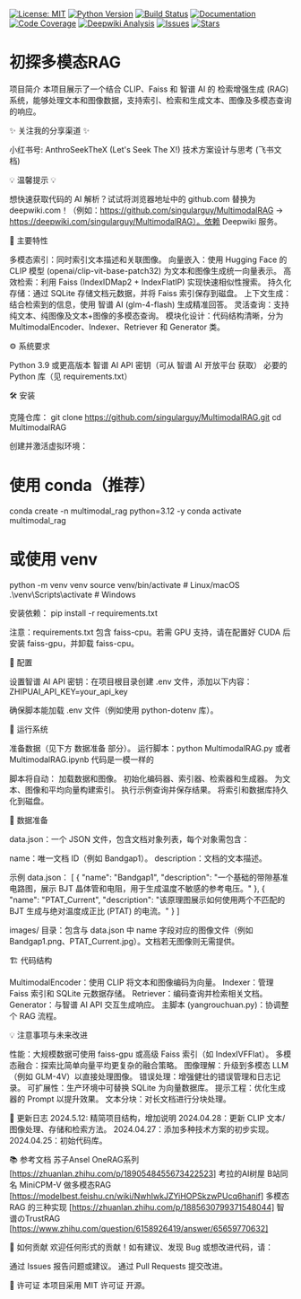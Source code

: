 [![License: MIT](https://img.shields.io/badge/License-MIT-yellow.svg)](https://opensource.org/licenses/MIT)
[![Python Version](https://img.shields.io/badge/Python-3.9%2B-blue.svg)](https://www.python.org/downloads/)
[![Build Status](https://img.shields.io/badge/Build-Passing-brightgreen.svg)](https://github.com/singularguy/MultimodalRAG/actions)
[![Documentation](https://img.shields.io/badge/Docs-Latest-blue.svg)](https://jjrh0ec8rc.feishu.cn/docx/V5BrdafX1ovqL2xbiNlcDdsHnUh)
[![Code Coverage](https://img.shields.io/badge/Coverage-85%25-green.svg)](https://github.com/singularguy/MultimodalRAG)
[![Deepwiki Analysis](https://img.shields.io/badge/Deepwiki-AI%20Analysis-orange.svg)](https://deepwiki.com/singularguy/MultimodalRAG)
[![Issues](https://img.shields.io/github/issues/singularguy/MultimodalRAG.svg)](https://github.com/singularguy/MultimodalRAG/issues)
[![Stars](https://img.shields.io/github/stars/singularguy/MultimodalRAG?style=social)](https://github.com/singularguy/MultimodalRAG/stargazers)

# 初探多模态RAG

项目简介
本项目展示了一个结合 CLIP、Faiss 和 智谱 AI 的 检索增强生成 (RAG) 系统，能够处理文本和图像数据，支持索引、检索和生成文本、图像及多模态查询的响应。

✨ 关注我的分享渠道 ✨

小红书号: AnthroSeekTheX (Let's Seek The X!)
技术方案设计与思考 (飞书文档)

💡 温馨提示 💡

想快速获取代码的 AI 解析？试试将浏览器地址中的 github.com 替换为 deepwiki.com！（例如：https://github.com/singularguy/MultimodalRAG → https://deepwiki.com/singularguy/MultimodalRAG）。依赖 Deepwiki 服务。


🚀 主要特性

多模态索引：同时索引文本描述和关联图像。
向量嵌入：使用 Hugging Face 的 CLIP 模型 (openai/clip-vit-base-patch32) 为文本和图像生成统一向量表示。
高效检索：利用 Faiss (IndexIDMap2 + IndexFlatIP) 实现快速相似性搜索。
持久化存储：通过 SQLite 存储文档元数据，并将 Faiss 索引保存到磁盘。
上下文生成：结合检索到的信息，使用 智谱 AI (glm-4-flash) 生成精准回答。
灵活查询：支持纯文本、纯图像及文本+图像的多模态查询。
模块化设计：代码结构清晰，分为 MultimodalEncoder、Indexer、Retriever 和 Generator 类。

⚙️ 系统要求

Python 3.9 或更高版本
智谱 AI API 密钥（可从 智谱 AI 开放平台 获取）
必要的 Python 库（见 requirements.txt）

🛠️ 安装

克隆仓库：
git clone https://github.com/singularguy/MultimodalRAG.git
cd MultimodalRAG


创建并激活虚拟环境：
# 使用 conda（推荐）
conda create -n multimodal_rag python=3.12 -y
conda activate multimodal_rag

# 或使用 venv
python -m venv venv
source venv/bin/activate  # Linux/macOS
.\venv\Scripts\activate   # Windows


安装依赖：
pip install -r requirements.txt

注意：requirements.txt 包含 faiss-cpu。若需 GPU 支持，请在配置好 CUDA 后安装 faiss-gpu，并卸载 faiss-cpu。


🔑 配置

设置智谱 AI API 密钥：在项目根目录创建 .env 文件，添加以下内容：ZHIPUAI_API_KEY=your_api_key

确保脚本能加载 .env 文件（例如使用 python-dotenv 库）。

🚀 运行系统

准备数据（见下方 数据准备 部分）。
运行脚本：python MultimodalRAG.py
或者 MultimodalRAG.ipynb 
代码是一模一样的

脚本将自动：
加载数据和图像。
初始化编码器、索引器、检索器和生成器。
为文本、图像和平均向量构建索引。
执行示例查询并保存结果。
将索引和数据库持久化到磁盘。



📁 数据准备

data.json：一个 JSON 文件，包含文档对象列表，每个对象需包含：

name：唯一文档 ID（例如 Bandgap1）。
description：文档的文本描述。

示例 data.json：
[
  {
    "name": "Bandgap1",
    "description": "一个基础的带隙基准电路图，展示 BJT 晶体管和电阻，用于生成温度不敏感的参考电压。"
  },
  {
    "name": "PTAT_Current",
    "description": "该原理图展示如何使用两个不匹配的 BJT 生成与绝对温度成正比 (PTAT) 的电流。"
  }
]


images/ 目录：包含与 data.json 中 name 字段对应的图像文件（例如 Bandgap1.png、PTAT_Current.jpg）。文档若无图像则无需提供。


🏗️ 代码结构

MultimodalEncoder：使用 CLIP 将文本和图像编码为向量。
Indexer：管理 Faiss 索引和 SQLite 元数据存储。
Retriever：编码查询并检索相关文档。
Generator：与智谱 AI API 交互生成响应。
主脚本 (yangrouchuan.py)：协调整个 RAG 流程。

💡 注意事项与未来改进

性能：大规模数据可使用 faiss-gpu 或高级 Faiss 索引（如 IndexIVFFlat）。
多模态融合：探索比简单向量平均更复杂的融合策略。
图像理解：升级到多模态 LLM（例如 GLM-4V）以直接处理图像。
错误处理：增强健壮的错误管理和日志记录。
可扩展性：生产环境中可替换 SQLite 为向量数据库。
提示工程：优化生成器的 Prompt 以提升效果。
文本分块：对长文档进行分块处理。

📅 更新日志
2024.5.12: 精简项目结构，增加说明
2024.04.28：更新 CLIP 文本/图像处理、存储和检索方法。
2024.04.27：添加多种技术方案的初步实现。
2024.04.25：初始代码库。

📚 参考文档
苏子Ansel OneRAG系列 [https://zhuanlan.zhihu.com/p/1890548455673422523]
考拉的AI树屋 B站同名
MiniCPM-V 做多模态RAG [https://modelbest.feishu.cn/wiki/NwhIwkJZYiHOPSkzwPUcq6hanif]
多模态 RAG 的三种实现 [https://zhuanlan.zhihu.com/p/1885630799371548044]
智谱のTrustRAG [https://www.zhihu.com/question/6158926419/answer/65659770632]



🤝 如何贡献
欢迎任何形式的贡献！如有建议、发现 Bug 或想改进代码，请：

通过 Issues 报告问题或建议。
通过 Pull Requests 提交改进。

📄 许可证
本项目采用 MIT 许可证 开源。
